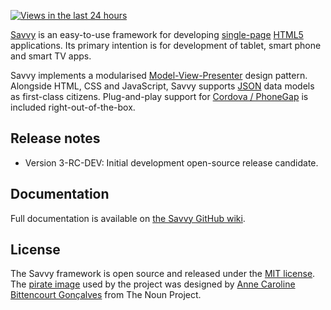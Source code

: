 [![Views in the last 24 hours](https://sourcegraph.com/api/repos/github.com/avoca-learning/savvy/counters/views-24h.png)](https://sourcegraph.com/github.com/avoca-learning/savvy)

[Savvy](http://en.wiktionary.org/wiki/savvy) is an easy-to-use framework for developing [single-page](http://en.wikipedia.org/wiki/Single-page_application) [HTML5](http://www.w3.org/TR/html5/) applications. Its primary intention is for development of tablet, smart phone and smart TV apps.

Savvy implements a modularised [Model-View-Presenter](http://en.wikipedia.org/wiki/Model%E2%80%93view%E2%80%93presenter) design pattern. Alongside HTML, CSS and JavaScript, Savvy supports [JSON](http://www.json.org/) data models as first-class citizens. Plug-and-play support for [Cordova / PhoneGap](http://cordova.apache.org/) is included right-out-of-the-box.

## Release notes ##

* Version 3-RC-DEV: Initial development open-source release candidate.

## Documentation ##

Full documentation is available on [the Savvy GitHub wiki](https://github.com/avoca-learning/savvy/wiki).

## License ##

The Savvy framework is open source and released under the [MIT license](http://opensource.org/licenses/MIT). The [pirate image](http://thenounproject.com/noun/pirate/#icon-No13422) used by the project was designed by [Anne Caroline Bittencourt Gonçalves](http://thenounproject.com/anne1003) from The Noun Project.